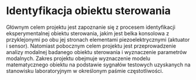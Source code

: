 # Identyfikacja obiektu sterowania

Głównym celem projektu jest zapoznanie się z procesem identyfikacji eksperymentalnej obiektu sterowania, jakim jest belka konsolowa z przyklejonymi po obu jej stronach elementami piezoelektrycznymi (aktuator i sensor). Natomiast pobocznym celem projektu jest przeprowadzenie analizy modalnej badanego obiektu sterowania i wyznaczenie parametrów modalnych. 
Zakres projektu obejmuje wyznaczenie modelu matematycznego obiektu na podstawie sygnałów testowych uzyskanych na stanowisku laboratoryjnym w określonym paśmie częstotliwości.
